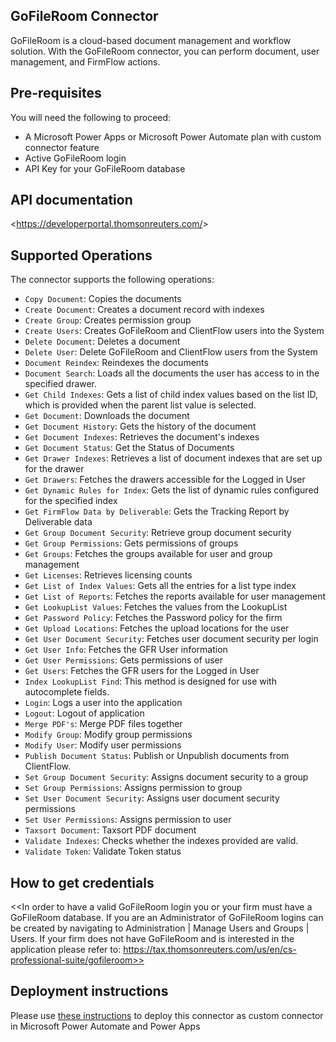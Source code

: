 ﻿
## GoFileRoom Connector
GoFileRoom is a cloud-based document management and workflow solution. With the GoFileRoom connector, you can perform document, user management, and FirmFlow actions.


## Pre-requisites
You will need the following to proceed:
* A Microsoft Power Apps or Microsoft Power Automate plan with custom connector feature
* Active GoFileRoom login
* API Key for your GoFileRoom database


## API documentation
<<https://developerportal.thomsonreuters.com/>> 


## Supported Operations
The connector supports the following operations:
* `Copy Document`: Copies the documents
* `Create Document`: Creates a document record with indexes
* `Create Group`: Creates permission group
* `Create Users`: Creates GoFileRoom and ClientFlow users into the System
* `Delete Document`: Deletes a document
* `Delete User`: Delete GoFileRoom and ClientFlow users from the System
* `Document Reindex`: Reindexes the documents
* `Document Search`: Loads all the documents the user has access to in the specified drawer.
* `Get Child Indexes`: Gets a list of child index values based on the list ID, which is provided when the parent list value is selected.
* `Get Document`: Downloads the document
* `Get Document History`: Gets the history of the document
* `Get Document Indexes`: Retrieves the document's indexes
* `Get Document Status`: Get the Status of Documents
* `Get Drawer Indexes`: Retrieves a list of document indexes that are set up for the drawer
* `Get Drawers`: Fetches the drawers accessible for the Logged in User
* `Get Dynamic Rules for Index`: Gets the list of dynamic rules configured for the specified index
* `Get FirmFlow Data by Deliverable`: Gets the Tracking Report by Deliverable data
* `Get Group Document Security`: Retrieve group document security
* `Get Group Permissions`: Gets permissions of groups
* `Get Groups`: Fetches the groups available for user and group management
* `Get Licenses`: Retrieves licensing counts
* `Get List of Index Values`: Gets all the entries for a list type index
* `Get List of Reports`: Fetches the reports available for user management
* `Get LookupList Values`: Fetches the values from the LookupList
* `Get Password Policy`: Fetches the Password policy for the firm
* `Get Upload Locations`: Fetches the upload locations for the user
* `Get User Document Security`: Fetches user document security per login
* `Get User Info`: Fetches the GFR User information
* `Get User Permissions`: Gets permissions of user
* `Get Users`: Fetches the GFR users for the Logged in User
* `Index LookupList Find`: This method is designed for use with autocomplete fields.
* `Login`: Logs a user into the application
* `Logout`: Logout of application
* `Merge PDF's`: Merge PDF files together
* `Modify Group`: Modify group permissions
* `Modify User`: Modify user permissions
* `Publish Document Status`: Publish or Unpublish documents from ClientFlow.
* `Set Group Document Security`: Assigns document security to a group
* `Set Group Permissions`: Assigns permission to group
* `Set User Document Security`: Assigns user document security permissions
* `Set User Permissions`: Assigns permission to user
* `Taxsort Document`: Taxsort PDF document
* `Validate Indexes`: Checks whether the indexes provided are valid.
* `Validate Token`: Validate Token status



## How to get credentials
<<In order to have a valid GoFileRoom login you or your firm must have a GoFileRoom database. If you are an Administrator of GoFileRoom logins can be created by navigating to Administration | Manage Users and Groups | Users. If your firm does not have GoFileRoom and is interested in the application please refer to: https://tax.thomsonreuters.com/us/en/cs-professional-suite/gofileroom>> 


## Deployment instructions
Please use [these instructions](https://docs.microsoft.com/en-us/connectors/custom-connectors/paconn-cli) to deploy this connector as custom connector in Microsoft Power Automate and Power Apps

